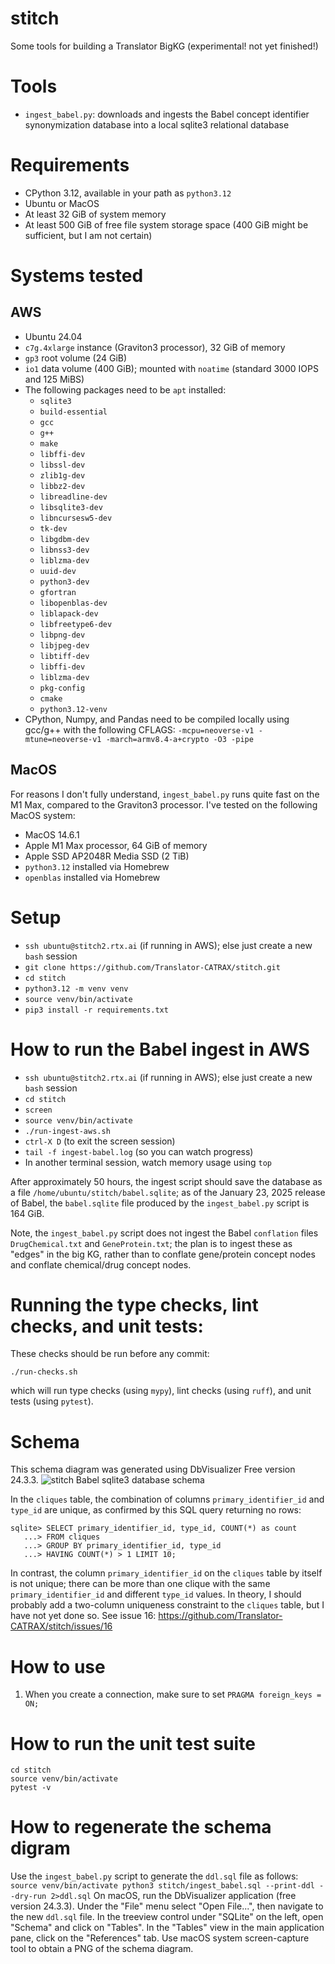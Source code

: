 # stitch
Some tools for building a Translator BigKG (experimental! not yet finished!) 

# Tools
- `ingest_babel.py`: downloads and ingests the Babel concept identifier synonymization database into a local sqlite3 relational database

# Requirements
- CPython 3.12, available in your path as `python3.12`
- Ubuntu or MacOS
- At least 32 GiB of system memory
- At least 500 GiB of free file system storage space (400 GiB might be sufficient, but I am not certain)

# Systems tested

## AWS 
- Ubuntu 24.04
- `c7g.4xlarge` instance (Graviton3 processor), 32 GiB of memory
- `gp3` root volume (24 GiB)
- `io1` data volume (400 GiB); mounted with `noatime` (standard 3000 IOPS and 125 MiBS)
- The following packages need to be `apt` installed: 
  - `sqlite3`
  - `build-essential` 
  - `gcc` 
  - `g++` 
  - `make` 
  - `libffi-dev` 
  - `libssl-dev` 
  - `zlib1g-dev` 
  - `libbz2-dev` 
  - `libreadline-dev` 
  - `libsqlite3-dev` 
  - `libncursesw5-dev` 
  - `tk-dev` 
  - `libgdbm-dev` 
  - `libnss3-dev` 
  - `liblzma-dev`
  - `uuid-dev`
  - `python3-dev`
  - `gfortran` 
  - `libopenblas-dev` 
  - `liblapack-dev`
  - `libfreetype6-dev` 
  - `libpng-dev` 
  - `libjpeg-dev`
  - `libtiff-dev` 
  - `libffi-dev` 
  - `liblzma-dev`
  - `pkg-config` 
  - `cmake`
  - `python3.12-venv`
- CPython, Numpy, and Pandas need to be compiled locally using gcc/g++ with the following CFLAGS:
```-mcpu=neoverse-v1 -mtune=neoverse-v1 -march=armv8.4-a+crypto -O3 -pipe```

## MacOS
For reasons I don't fully understand, `ingest_babel.py` runs quite fast on the M1 Max, compared to
the Graviton3 processor. I've tested on the following MacOS system:
- MacOS 14.6.1
- Apple M1 Max processor, 64 GiB of memory
- Apple SSD AP2048R Media SSD (2 TiB)
- `python3.12` installed via Homebrew
- `openblas` installed via Homebrew

# Setup
- `ssh ubuntu@stitch2.rtx.ai` (if running in AWS); else just create a new `bash` session
- `git clone https://github.com/Translator-CATRAX/stitch.git`
- `cd stitch`
- `python3.12 -m venv venv`
- `source venv/bin/activate`
- `pip3 install -r requirements.txt`

# How to run the Babel ingest in AWS
- `ssh ubuntu@stitch2.rtx.ai` (if running in AWS); else just create a new `bash` session
- `cd stitch`
- `screen`
- `source venv/bin/activate`
- `./run-ingest-aws.sh`
- `ctrl-X D` (to exit the screen session)
- `tail -f ingest-babel.log` (so you can watch progress)
- In another terminal session, watch memory usage using `top`

After approximately 50 hours, the ingest script should save the database as a file
`/home/ubuntu/stitch/babel.sqlite`; as of the January 23, 2025 release of Babel, the
`babel.sqlite` file produced by the `ingest_babel.py` script is 164 GiB.

Note, the `ingest_babel.py` script does not ingest the Babel `conflation` files
`DrugChemical.txt` and `GeneProtein.txt`; the plan is to ingest these as "edges"
in the big KG, rather than to conflate gene/protein concept nodes and conflate
chemical/drug concept nodes.

# Running the type checks, lint checks, and unit tests:
These checks should be run before any commit:
```
./run-checks.sh
```
which will run type checks (using `mypy`), lint checks (using `ruff`),
and unit tests (using `pytest`).

# Schema
This schema diagram was generated using DbVisualizer Free version 24.3.3.
![stitch Babel sqlite3 database schema](schema.png)

In the `cliques` table, the combination of columns `primary_identifier_id` and
`type_id` are unique, as confirmed by this SQL query returning no rows:
```
sqlite> SELECT primary_identifier_id, type_id, COUNT(*) as count
   ...> FROM cliques
   ...> GROUP BY primary_identifier_id, type_id
   ...> HAVING COUNT(*) > 1 LIMIT 10;
```
In contrast, the column `primary_identifier_id` on the `cliques` table by itself
is not unique; there can be more than one clique with the same
`primary_identifier_id` and different `type_id` values.  In theory, I should
probably add a two-column uniqueness constraint to the `cliques` table, but I
have not yet done so.  See issue 16:
https://github.com/Translator-CATRAX/stitch/issues/16

# How to use

1. When you create a connection, make sure to set `PRAGMA foreign_keys = ON;`

# How to run the unit test suite
```
cd stitch
source venv/bin/activate
pytest -v
```

# How to regenerate the schema digram

Use the `ingest_babel.py` script to generate the `ddl.sql` file as follows: ```
source venv/bin/activate python3 stitch/ingest_babel.sql --print-ddl --dry-run
2>ddl.sql ``` On macOS, run the DbVisualizer application (free version
24.3.3). Under the "File" menu select "Open File...", then navigate to the new
`ddl.sql` file.  In the treeview control under "SQLite" on the left, open
"Schema" and click on "Tables". In the "Tables" view in the main application
pane, click on the "References" tab. Use macOS system screen-capture tool to
obtain a PNG of the schema diagram.


